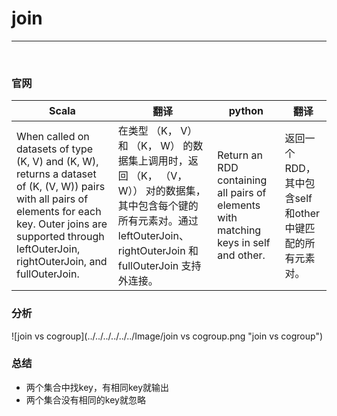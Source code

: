 # join


-----

<br>


### 官网
| Scala                                                                                                                                                                                                                   | 翻译                                                                                                                      | python | 翻译  |
|-------------------------------------------------------------------------------------------------------------------------------------------------------------------------------------------------------------------------|-------------------------------------------------------------------------------------------------------------------------|--------|-----|
| 	When called on datasets of type (K, V) and (K, W), returns a dataset of (K, (V, W)) pairs with all pairs of elements for each key. Outer joins are supported through leftOuterJoin, rightOuterJoin, and fullOuterJoin. | 	在类型 （K， V） 和 （K， W） 的数据集上调用时，返回 （K， （V， W）） 对的数据集，其中包含每个键的所有元素对。通过 leftOuterJoin、rightOuterJoin 和 fullOuterJoin 支持外连接。 |Return an RDD containing all pairs of elements with matching keys in self and other.|返回一个RDD，其中包含self和other中键匹配的所有元素对。|


### 分析
![join vs cogroup](../../../../../../Image/join vs cogroup.png "join vs cogroup")


### 总结
- 两个集合中找key，有相同key就输出
- 两个集合没有相同的key就忽略






